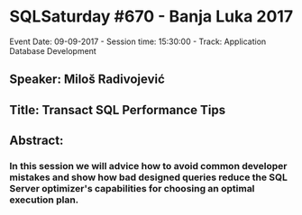 # SQLSaturday #670 - Banja Luka 2017
Event Date: 09-09-2017 - Session time: 15:30:00 - Track: Application  Database Development
## Speaker: Miloš Radivojević
## Title: Transact SQL Performance Tips
## Abstract:
### In this session we will advice how to avoid common developer mistakes and show how bad designed queries reduce the SQL Server optimizer's capabilities for choosing an optimal execution plan.
